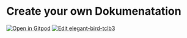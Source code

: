 # Create your own Dokumenatation

[![Open in Gitpod](https://gitpod.io/button/open-in-gitpod.svg)](https://gitpod.io/#https://github.com/echtme-ga/dev)
[![Edit elegant-bird-tclb3](https://codesandbox.io/static/img/play-codesandbox.svg)](https://codesandbox.io/s/elegant-bird-tclb3)
